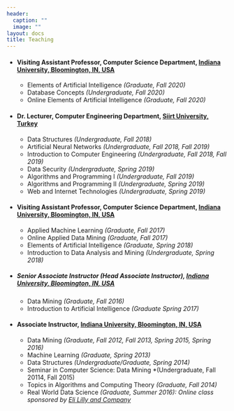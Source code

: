 ```yaml
---
header:
  caption: ""
  image: ""
layout: docs
title: Teaching
---
```

    
* #### Visiting Assistant Professor, Computer Science Department, [Indiana University, Bloomington, IN, USA](https://luddy.indiana.edu/about/facilities/index.html)

    + Elements of Artificial Intelligence *(Graduate, Fall 2020)*
    + Database Concepts *(Undergraduate, Fall 2020)*
    + Online Elements of Artificial Intelligence *(Graduate, Fall 2020)*

* #### Dr. Lecturer, Computer Engineering Department, [Siirt University, Turkey](http://bilgisayar.siirt.edu.tr/detay/general-information/768093053.html)
    + Data Structures *(Undergraduate, Fall 2018)*
    + Artificial Neural Networks *(Undergraduate, Fall 2018, Fall 2019)*
    + Introduction to Computer Engineering *(Undergraduate, Fall 2018, Fall 2019)*
    + Data Security *(Undergraduate, Spring 2019)*
    + Algorithms and Programming I  *(Undergraduate, Fall 2019)*
    + Algorithms and Programming II *(Undergraduate, Spring 2019)*
    + Web and Internet Technologies *(Undergraduate, Spring 2019)*
    
* #### Visiting Assistant Professor, Computer Science Department, [Indiana University, Bloomington, IN, USA](https://luddy.indiana.edu/about/facilities/index.html)
    + Applied Machine Learning *(Graduate, Fall 2017)*
    + Online Applied Data Mining *(Graduate, Fall 2017)*
    + Elements of Artificial Intelligence *(Graduate, Spring 2018)*
    + Introduction to Data Analysis and Mining *(Undergraduate, Spring 2018)*
    
* ##### Senior Associate Instructor (Head Associate Instructor), [Indiana University, Bloomington, IN, USA](https://luddy.indiana.edu/about/facilities/index.html)
    + Data Mining *(Graduate, Fall 2016)*
    + Introduction to Artificial Intelligence *(Graduate Spring 2017)*

* #### Associate Instructor, [Indiana University, Bloomington, IN, USA](https://luddy.indiana.edu/about/facilities/index.html)
    + Data Mining *(Graduate, Fall 2012, Fall 2013, Spring 2015, Spring 2016)*
    + Machine Learning *(Graduate, Spring 2013)*
    + Data Structures *(Undergraduate/Graduate, Spring 2014)*
    + Seminar in Computer Science: Data Mining *(Undergraduate, Fall 20114, Fall 2015)
    + Topics in Algorithms and Computing Theory *(Graduate, Fall 2014)*
    + Real World Data Science *(Graduate, Summer 2016): Online class sponsored by [Eli Lilly and Company](https://www.lilly.com/)*
